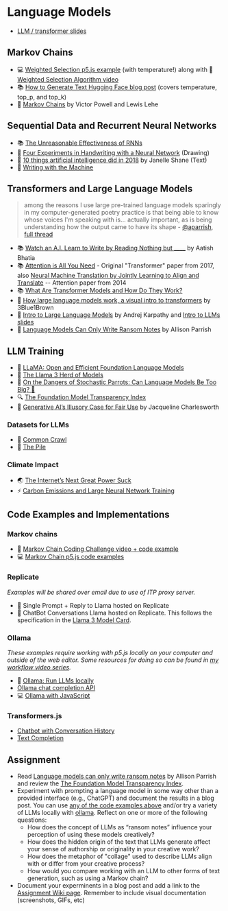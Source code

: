 # Language Models

- [LLM / transformer slides](https://docs.google.com/presentation/d/1uGS4w_UumzQAoq03S-sc9Nn7_hBaRNbQJf1G2SNXooU/edit?usp=sharing)

## Markov Chains

- 💻 [Weighted Selection p5.js example](https://editor.p5js.org/a2zitp/sketches/un8B-P4jg) (with temperature!) along with 🚂 [Weighted Selection Algorithm video](https://youtu.be/ETphJASzYes)
- 📚 [How to Generate Text Hugging Face blog post](https://huggingface.co/blog/how-to-generate) (covers temperature, top_p, and top_k)
- 📕 [Markov Chains](http://setosa.io/blog/2014/07/26/markov-chains/) by Victor Powell and Lewis Lehe

## Sequential Data and Recurrent Neural Networks

- 📚 [The Unreasonable Effectiveness of RNNs](http://karpathy.github.io/2015/05/21/rnn-effectiveness/)
- 🎨 [Four Experiments in Handwriting with a Neural Network](https://distill.pub/2016/handwriting/) (Drawing)
- 📖 [10 things artificial intelligence did in 2018](http://aiweirdness.com/post/181621835642/10-things-artificial-intelligence-did-in-2018) by Janelle Shane (Text)
- 📖 [Writing with the Machine](https://www.robinsloan.com/notes/writing-with-the-machine/)

## Transformers and Large Language Models

> among the reasons I use large pre-trained language models sparingly in my computer-generated poetry practice is that being able to know whose voices I'm speaking with is... actually important, as is being understanding how the output came to have its shape - [@aparrish](https://twitter.com/aparrish/), [full thread](https://twitter.com/aparrish/status/1286808606466244608)

- 📚 [Watch an A.I. Learn to Write by Reading Nothing but **\_\_\_\_**](https://www.nytimes.com/interactive/2023/04/26/upshot/gpt-from-scratch.html) by Aatish Bhatia
- 📚 [Attention is All You Need](https://arxiv.org/abs/1706.03762) - Original "Transformer" paper from 2017, also [Neural Machine Translation by Jointly Learning to Align and Translate](https://arxiv.org/abs/1409.0473) -- Attention paper from 2014
- 📚 [What Are Transformer Models and How Do They Work?](https://docs.cohere.com/docs/transformer-models)
- 🎥 [How large language models work, a visual intro to transformers](https://youtu.be/wjZofJX0v4M) by 3Blue1Brown
- 🎥 [Intro to Large Language Models](https://youtu.be/zjkBMFhNj_g) by Andrej Karpathy and [Intro to LLMs slides](https://drive.google.com/file/d/1pxx_ZI7O-Nwl7ZLNk5hI3WzAsTLwvNU7/view)
- 📖 [Language Models Can Only Write Ransom Notes](https://posts.decontextualize.com/language-models-ransom-notes/) by Allison Parrish

## LLM Training

- 🦙 [LLaMA: Open and Efficient Foundation Language Models](https://arxiv.org/pdf/2302.13971.pdf)
- 🦙 [The Llama 3 Herd of Models](https://arxiv.org/pdf/2407.21783)
- 🦜 [On the Dangers of Stochastic Parrots: Can Language Models Be Too Big? 🦜](https://dl.acm.org/doi/10.1145/3442188.3445922)
- 🔍 [The Foundation Model Transparency Index](https://crfm.stanford.edu/fmti/May-2024/index.html)
- 📖 [Generative AI’s Illusory Case for Fair Use](https://papers.ssrn.com/sol3/papers.cfm?abstract_id=4924997) by Jacqueline Charlesworth

### Datasets for LLMs

- 🔢 [Common Crawl](https://commoncrawl.org/)
- 🔢 [The Pile](https://pile.eleuther.ai/)

### Climate Impact

- 🌏 [The Internet’s Next Great Power Suck](https://www.theatlantic.com/technology/archive/2023/08/ai-carbon-emissions-data-centers/675094/)
- ⚡️ [Carbon Emissions and Large Neural Network Training ](https://arxiv.org/ftp/arxiv/papers/2104/2104.10350.pdf)

## Code Examples and Implementations

### Markov chains

- 🚂 [Markov Chain Coding Challenge video + code example](https://thecodingtrain.com/challenges/42-markov-chain-name-generator)
- 💻 [Markov Chain p5.js code examples](https://editor.p5js.org/a2zitp/collections/WEXEPRHuE)

### Replicate

_Examples will be shared over email due to use of ITP proxy server._

- 🎨 Single Prompt + Reply to Llama hosted on Replicate
- 💬 ChatBot Conversations Llama hosted on Replicate. This follows the specification in the [Llama 3 Model Card](https://www.llama.com/docs/model-cards-and-prompt-formats/meta-llama-3/).

### Ollama

_These examples require working with p5.js locally on your computer and outside of the web editor. Some resources for doing so can be found in [my workflow video series](https://thecodingtrain.com/tracks/2018-workflow)._

- 🦙 [Ollama: Run LLMs locally](https://ollama.ai/)
- [Ollama chat completion API](https://github.com/ollama/ollama/blob/main/docs/api.md#generate-a-chat-completion)
- 💻 [Ollama with JavaScript](https://github.com/Programming-from-A-to-Z/Ollama-Examples)

### Transformers.js

- [Chatbot with Conversation History](https://editor.p5js.org/ima_ml/sketches/oGE7UEmwh)
- [Text Completion](https://editor.p5js.org/ima_ml/sketches/e9PFp5BkJ)

## Assignment

- Read [Language models can only write ransom notes](https://posts.decontextualize.com/language-models-ransom-notes/) by Allison Parrish and review the [The Foundation Model Transparency Index](https://crfm.stanford.edu/fmti/May-2024/index.html).
- Experiment with prompting a language model in some way other than a provided interface (e.g., ChatGPT) and document the results in a blog post. You can use [any of the code examples above](#code-examples-and-implementations) and/or try a variety of LLMs locally with [ollama](https://ollama.ai/). Reflect on one or more of the following questions:
  - How does the concept of LLMs as “ransom notes” influence your perception of using these models creatively?
  - How does the hidden origin of the text that LLMs generate affect your sense of authorship or originality in your creative work?
  - How does the metaphor of "collage" used to describe LLMs align with or differ from your creative process?
  - How would you compare working with an LLM to other forms of text generation, such as using a Markov chain?
- Document your experminents in a blog post and add a link to the [Assignment Wiki page](https://github.com/ml5js/Intro-ML-Arts-IMA-F24/wiki/Assignment-6). Remember to include visual documentation (screenshots, GIFs, etc)

